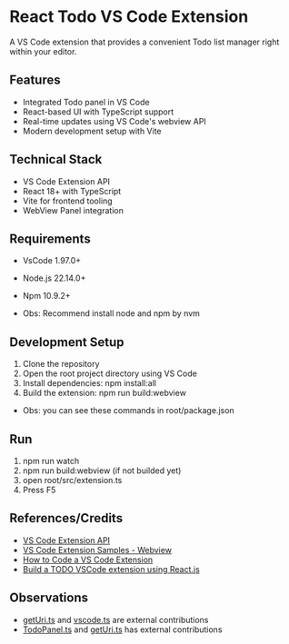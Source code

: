 # React Todo VS Code Extension

A VS Code extension that provides a convenient Todo list manager right within your editor.

## Features

- Integrated Todo panel in VS Code
- React-based UI with TypeScript support
- Real-time updates using VS Code's webview API
- Modern development setup with Vite

## Technical Stack

- VS Code Extension API
- React 18+ with TypeScript
- Vite for frontend tooling
- WebView Panel integration

## Requirements
- VsCode 1.97.0+
- Node.js 22.14.0+
- Npm 10.9.2+

- Obs: Recommend install node and npm by nvm

## Development Setup

1. Clone the repository
2. Open the root project directory using VS Code
3. Install dependencies: npm install:all
4. Build the extension: npm run build:webview
- Obs: you can see these commands in root/package.json

## Run
1. npm run watch
2. npm run build:webview (if not builded yet)
3. open root/src/extension.ts
4. Press F5

## References/Credits
- [VS Code Extension API](https://code.visualstudio.com/api)
- [VS Code Extension Samples - Webview](https://github.com/microsoft/vscode-extension-samples/blob/main/webview-sample/src/extension.ts#L150)
- [How to Code a VS Code Extension](https://www.youtube.com/watch?v=a5DX5pQ9p5M)
- [Build a TODO VSCode extension using React.js](https://www.youtube.com/watch?v=MbCXrFOLh18)

## Observations
- [getUri.ts](src/utilities/getUri.ts) and [vscode.ts](webview-ui/src/vscode.ts) are external contributions
- [TodoPanel.ts](src/panels/TodoPanel.ts) and [getUri.ts](src/utilities/getUri.ts) has external contributions